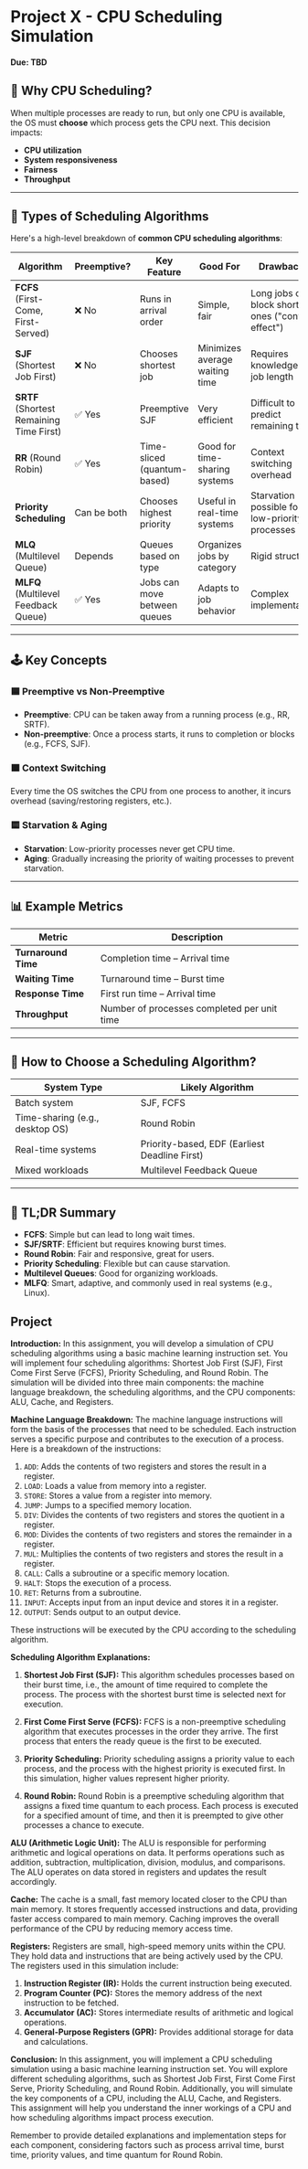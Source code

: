 # Project X - CPU Scheduling Simulation

#### Due: TBD

## 🧠 Why CPU Scheduling?

When multiple processes are ready to run, but only one CPU is available, the OS must **choose** which process gets the CPU next. This decision impacts:

- **CPU utilization**
- **System responsiveness**
- **Fairness**
- **Throughput**

---

## 🧮 Types of Scheduling Algorithms

Here's a high-level breakdown of **common CPU scheduling algorithms**:

| Algorithm                                | Preemptive? | Key Feature                  | Good For                       | Drawbacks                                        |
| ---------------------------------------- | ----------- | ---------------------------- | ------------------------------ | ------------------------------------------------ |
| **FCFS** (First-Come, First-Served)      | ❌ No       | Runs in arrival order        | Simple, fair                   | Long jobs can block short ones ("convoy effect") |
| **SJF** (Shortest Job First)             | ❌ No       | Chooses shortest job         | Minimizes average waiting time | Requires knowledge of job length                 |
| **SRTF** (Shortest Remaining Time First) | ✅ Yes      | Preemptive SJF               | Very efficient                 | Difficult to predict remaining time              |
| **RR** (Round Robin)                     | ✅ Yes      | Time-sliced (quantum-based)  | Good for time-sharing systems  | Context switching overhead                       |
| **Priority Scheduling**                  | Can be both | Chooses highest priority     | Useful in real-time systems    | Starvation possible for low-priority processes   |
| **MLQ** (Multilevel Queue)               | Depends     | Queues based on type         | Organizes jobs by category     | Rigid structure                                  |
| **MLFQ** (Multilevel Feedback Queue)     | ✅ Yes      | Jobs can move between queues | Adapts to job behavior         | Complex implementation                           |

---

## 🕹️ Key Concepts

### 🟦 Preemptive vs Non-Preemptive

- **Preemptive**: CPU can be taken away from a running process (e.g., RR, SRTF).
- **Non-preemptive**: Once a process starts, it runs to completion or blocks (e.g., FCFS, SJF).

### 🟧 Context Switching

Every time the OS switches the CPU from one process to another, it incurs overhead (saving/restoring registers, etc.).

### 🟨 Starvation & Aging

- **Starvation**: Low-priority processes never get CPU time.
- **Aging**: Gradually increasing the priority of waiting processes to prevent starvation.

---

## 📊 Example Metrics

| Metric              | Description                                 |
| ------------------- | ------------------------------------------- |
| **Turnaround Time** | Completion time – Arrival time              |
| **Waiting Time**    | Turnaround time – Burst time                |
| **Response Time**   | First run time – Arrival time               |
| **Throughput**      | Number of processes completed per unit time |

---

## 🧩 How to Choose a Scheduling Algorithm?

| System Type                     | Likely Algorithm                              |
| ------------------------------- | --------------------------------------------- |
| Batch system                    | SJF, FCFS                                     |
| Time-sharing (e.g., desktop OS) | Round Robin                                   |
| Real-time systems               | Priority-based, EDF (Earliest Deadline First) |
| Mixed workloads                 | Multilevel Feedback Queue                     |

---

## 🧠 TL;DR Summary

- **FCFS**: Simple but can lead to long wait times.
- **SJF/SRTF**: Efficient but requires knowing burst times.
- **Round Robin**: Fair and responsive, great for users.
- **Priority Scheduling**: Flexible but can cause starvation.
- **Multilevel Queues**: Good for organizing workloads.
- **MLFQ**: Smart, adaptive, and commonly used in real systems (e.g., Linux).

## Project

**Introduction:**
In this assignment, you will develop a simulation of CPU scheduling algorithms using a basic machine learning instruction set. You will implement four scheduling algorithms: Shortest Job First (SJF), First Come First Serve (FCFS), Priority Scheduling, and Round Robin. The simulation will be divided into three main components: the machine language breakdown, the scheduling algorithms, and the CPU components: ALU, Cache, and Registers.

**Machine Language Breakdown:**
The machine language instructions will form the basis of the processes that need to be scheduled. Each instruction serves a specific purpose and contributes to the execution of a process. Here is a breakdown of the instructions:

1. `ADD`: Adds the contents of two registers and stores the result in a register.
2. `LOAD`: Loads a value from memory into a register.
3. `STORE`: Stores a value from a register into memory.
4. `JUMP`: Jumps to a specified memory location.
5. `DIV`: Divides the contents of two registers and stores the quotient in a register.
6. `MOD`: Divides the contents of two registers and stores the remainder in a register.
7. `MUL`: Multiplies the contents of two registers and stores the result in a register.
8. `CALL`: Calls a subroutine or a specific memory location.
9. `HALT`: Stops the execution of a process.
10. `RET`: Returns from a subroutine.
11. `INPUT`: Accepts input from an input device and stores it in a register.
12. `OUTPUT`: Sends output to an output device.

These instructions will be executed by the CPU according to the scheduling algorithm.

**Scheduling Algorithm Explanations:**

1. **Shortest Job First (SJF):** This algorithm schedules processes based on their burst time, i.e., the amount of time required to complete the process. The process with the shortest burst time is selected next for execution.

2. **First Come First Serve (FCFS):** FCFS is a non-preemptive scheduling algorithm that executes processes in the order they arrive. The first process that enters the ready queue is the first to be executed.

3. **Priority Scheduling:** Priority scheduling assigns a priority value to each process, and the process with the highest priority is executed first. In this simulation, higher values represent higher priority.

4. **Round Robin:** Round Robin is a preemptive scheduling algorithm that assigns a fixed time quantum to each process. Each process is executed for a specified amount of time, and then it is preempted to give other processes a chance to execute.

**ALU (Arithmetic Logic Unit):**
The ALU is responsible for performing arithmetic and logical operations on data. It performs operations such as addition, subtraction, multiplication, division, modulus, and comparisons. The ALU operates on data stored in registers and updates the result accordingly.

**Cache:**
The cache is a small, fast memory located closer to the CPU than main memory. It stores frequently accessed instructions and data, providing faster access compared to main memory. Caching improves the overall performance of the CPU by reducing memory access time.

**Registers:**
Registers are small, high-speed memory units within the CPU. They hold data and instructions that are being actively used by the CPU. The registers used in this simulation include:

1. **Instruction Register (IR):** Holds the current instruction being executed.
2. **Program Counter (PC):** Stores the memory address of the next instruction to be fetched.
3. **Accumulator (AC):** Stores intermediate results of arithmetic and logical operations.
4. **General-Purpose Registers (GPR):** Provides additional storage for data and calculations.

**Conclusion:**
In this assignment, you will implement a CPU scheduling simulation using a basic machine learning instruction set. You will explore different scheduling algorithms, such as Shortest Job First, First Come First Serve, Priority Scheduling, and Round Robin. Additionally, you will simulate the key components of a CPU, including the ALU, Cache, and Registers. This assignment will help you understand the inner workings of a CPU and how scheduling algorithms impact process execution.

Remember to provide detailed explanations and implementation steps for each component, considering factors such as process arrival time, burst time, priority values, and time quantum for Round Robin.
